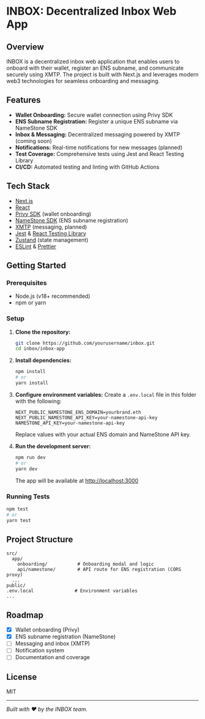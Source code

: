 # INBOX: Decentralized Inbox Web App

## Overview
INBOX is a decentralized inbox web application that enables users to onboard with their wallet, register an ENS subname, and communicate securely using XMTP. The project is built with Next.js and leverages modern web3 technologies for seamless onboarding and messaging.

## Features
- **Wallet Onboarding:** Secure wallet connection using Privy SDK
- **ENS Subname Registration:** Register a unique ENS subname via NameStone SDK
- **Inbox & Messaging:** Decentralized messaging powered by XMTP (coming soon)
- **Notifications:** Real-time notifications for new messages (planned)
- **Test Coverage:** Comprehensive tests using Jest and React Testing Library
- **CI/CD:** Automated testing and linting with GitHub Actions

## Tech Stack
- [Next.js](https://nextjs.org/)
- [React](https://react.dev/)
- [Privy SDK](https://docs.privy.io/) (wallet onboarding)
- [NameStone SDK](https://namestone.com/docs/sdk-quickstart) (ENS subname registration)
- [XMTP](https://xmtp.org/) (messaging, planned)
- [Jest](https://jestjs.io/) & [React Testing Library](https://testing-library.com/docs/react-testing-library/intro/)
- [Zustand](https://zustand-demo.pmnd.rs/) (state management)
- [ESLint](https://eslint.org/) & [Prettier](https://prettier.io/)

## Getting Started

### Prerequisites
- Node.js (v18+ recommended)
- npm or yarn

### Setup
1. **Clone the repository:**
   ```bash
   git clone https://github.com/yourusername/inbox.git
   cd inbox/inbox-app
   ```
2. **Install dependencies:**
   ```bash
   npm install
   # or
   yarn install
   ```
3. **Configure environment variables:**
   Create a `.env.local` file in this folder with the following:
   ```env
   NEXT_PUBLIC_NAMESTONE_ENS_DOMAIN=yourbrand.eth
   NEXT_PUBLIC_NAMESTONE_API_KEY=your-namestone-api-key
   NAMESTONE_API_KEY=your-namestone-api-key
   ```
   Replace values with your actual ENS domain and NameStone API key.

4. **Run the development server:**
   ```bash
   npm run dev
   # or
   yarn dev
   ```
   The app will be available at [http://localhost:3000](http://localhost:3000)

### Running Tests
```bash
npm test
# or
yarn test
```

## Project Structure
```
src/
  app/
    onboarding/           # Onboarding modal and logic
    api/namestone/        # API route for ENS registration (CORS proxy)
  ...
public/
.env.local               # Environment variables
...
```

## Roadmap
- [x] Wallet onboarding (Privy)
- [x] ENS subname registration (NameStone)
- [ ] Messaging and inbox (XMTP)
- [ ] Notification system
- [ ] Documentation and coverage

## License
MIT

---

*Built with ❤️ by the INBOX team.*
